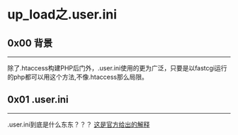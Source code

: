 # up_load之.user.ini
## 0x00 背景
-----------------------------------------------------------------------------------------------------------------------------------
除了.htaccess构建PHP后门外，.user.ini使用的更为广泛，只要是以fastcgi运行的php都可以用这个方法,不像.htaccess那么局限。
## 0x01 .user.ini
-----------------------------------------------------------------------------------------------------------------------------------
.user.ini到底是什么东东？？？
[这是官方给出的解释](https://www.php.net/manual/zh/configuration.file.per-user.php)
